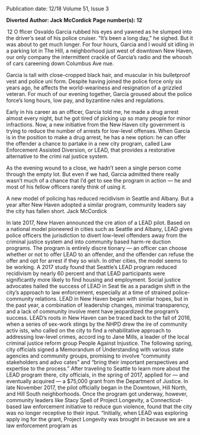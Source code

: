 Publication date: 12/18
Volume 51, Issue 3

**Diverted**
**Author: Jack McCordick**
**Page number(s): 12**

 12
O
fficer Osvaldo Garcia rubbed his eyes 
and yawned as he slumped into the driver’s 
seat of his police cruiser. “It’s been a long day,” 
he sighed. But it was about to get much longer. 
For four hours, Garcia and I would sit idling in 
a parking lot in The Hill, a neighborhood just 
west of downtown New Haven, our only company 
the intermittent crackle of Garcia’s radio and the 
whoosh of cars careening down Columbus Ave­
nue.

Garcia is tall with close-cropped black hair, and 
muscular in his bulletproof vest and police uni­
form. Despite having joined the police force only 
six years ago, he affects the world-weariness and 
resignation of a grizzled veteran. For much of our 
evening together, Garcia groused about the police 
force’s long hours, low pay, and byzantine rules 
and regulations.

Early in his career as an officer, Garcia told me, 
he made a drug arrest almost every night, but he 
got tired of picking up so many people for minor 
infractions. Now, a new initiative from the New 
Haven city government is trying to reduce the 
number of arrests for low-level offenses. When 
Garcia is in the position to make a drug arrest, 
he has a new option: he can offer the offender a 
chance to partake in a new city program, called 
Law Enforcement Assisted Diversion, or LEAD, 
that provides a restorative alternative to the crimi­
nal justice system.

As the evening wound to a close, we hadn’t seen 
a single person come through the empty lot. But 
even if we had, Garcia admitted there really wasn’t 
much of a chance that I’d get to see the program in 
action — he and most of his fellow officers rarely 
think of using it.

A new model of policing has reduced 
recidivism in Seattle and Albany. But a year 
after New Haven adopted a similar program, 
community leaders say the city has fallen 
short.
Jack McCordick

In late 2017, New Haven announced the cre­
ation of a LEAD pilot. Based on a national model 
pioneered in cities such as Seattle and Albany, 
LEAD gives police officers the jurisdiction to 
divert low-level offenders away from the criminal 
justice system and into community based harm-re­
duction programs. The program is entirely discre­
tionary — an officer can choose whether or not to 
offer LEAD to an offender, and the offender can 
refuse the offer and opt for arrest if they so wish. 
In other cities, the model seems to be working. 
A 2017 study found that Seattle’s LEAD program 
reduced recidivism by nearly 60 percent and that 
LEAD participants were significantly more likely 
to find housing and employment. Social justice 
advocates hailed the success of LEAD in Seat­
tle as a paradigm shift in the city’s approach to 
law enforcement, especially at a time of strained 
police-community relations. LEAD in New Haven 
began with similar hopes, but in the past year, 
a combination of leadership changes, minimal 
transparency, and a lack of community involve­
ment have jeopardized the program’s success. 
LEAD’s roots in New Haven can be traced back 
to the fall of 2016, when a series of sex-work stings 
by the NHPD drew the ire of community activ­
ists, who called on the city to find a rehabilitative 
approach to addressing low-level crimes, accord­
ing to Jane Mills, a leader of the local criminal 
justice reform group People Against Injustice. 
The following spring, city officials signed a 
Memorandum of Understanding with various 
state agencies and community groups, promising 
to involve “community stakeholders and advo­
cates” and “bring their important perspectives and 
expertise to the process.” After traveling to Seattle 
to learn more about the LEAD program there, city 
officials, in the spring of 2017, applied for — and 
eventually acquired — a $75,000 grant from the 
Department of Justice. In late November 2017, 
the pilot officially began in the Downtown, Hill 
North, and Hill South neighborhoods. 
Once the program got underway, however, 
community leaders like Stacy Spell of Project 
Longevity, a Connecticut-based law enforcement 
initiative to reduce gun violence, found that the 
city was no longer receptive to their input.
 “Initially, when LEAD was exploring apply­
ing for the grant, Project Longevity was brought 
in because we are a law enforcement program as
